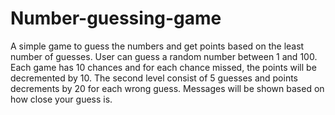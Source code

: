 # Number-guessing-game
A simple game to guess the numbers and get points based on the least number of guesses.
User can guess a random number between 1 and 100. Each game has 10 chances and for each chance missed, the points will be decremented by 10.
The second level consist of 5 guesses and points decrements by 20 for each wrong guess. 
Messages will be shown based on how close your guess is.
